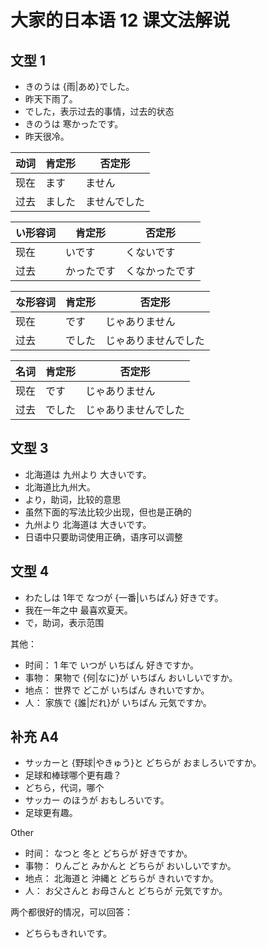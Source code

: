 # 大家的日本语 12 课文法解说

## 文型 1

- きのうは {雨|あめ}でした。
- 昨天下雨了。
- でした，表示过去的事情，过去的状态
- きのうは 寒かったです。
- 昨天很冷。

| 动词  | 肯定形 | 否定形    |
|-----|-----|--------|
| 现在  | ます  | ません    |
| 过去  | ました | ませんでした |


| い形容词 | 肯定形   | 否定形     |
|------|-------|---------|
| 现在   | いです   | くないです   |
| 过去   | かったです | くなかったです |


| な形容词 | 肯定形 | 否定形        |
|------|-----|------------|
| 现在   | です  | じゃありません    |
| 过去   | でした | じゃありませんでした |

| 名词  | 肯定形 | 否定形        |
|-----|-----|------------|
| 现在  | です  | じゃありません    |
| 过去  | でした | じゃありませんでした |

## 文型 3

- 北海道は 九州より 大きいです。
- 北海道比九州大。
- より，助词，比较的意思
- 虽然下面的写法比较少出现，但也是正确的
- 九州より 北海道は 大きいです。
- 日语中只要助词使用正确，语序可以调整

## 文型 4

- わたしは 1年で なつが {一番|いちばん} 好きです。
- 我在一年之中 最喜欢夏天。
- で，助词，表示范围

其他：

- 时间： 1 年で いつが いちばん 好きですか。
- 事物： 果物で {何|なに}が いちばん おいしいですか。
- 地点： 世界で どこが いちばん きれいですか。
- 人： 家族で {誰|だれ}が いちばん 元気ですか。

## 补充 A4

- サッカーと {野球|やきゅう}と どちらが おましろいですか。
- 足球和棒球哪个更有趣？
- どちら，代词，哪个
- サッカー のほうが おもしろいです。
- 足球更有趣。

Other

- 时间： なつと 冬と どちらが 好きですか。
- 事物： りんごと みかんと どちらが おいしいですか。
- 地点： 北海道と 沖縄と どちらが きれいですか。
- 人： お父さんと お母さんと どちらが 元気ですか。

两个都很好的情况，可以回答：

- どちらもきれいです。

